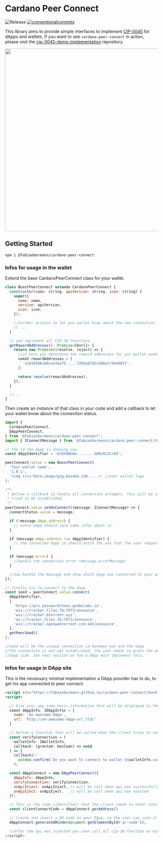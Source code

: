 # Cardano Peer Connect

<p align="left">

<img alt="Release" src="https://img.shields.io/github/actions/workflow/status/fabianbormann/cardano-peer-connect/release.yml?label=Release&style=for-the-badge" />
<a href="https://conventionalcommits.org"><img alt="conventionalcommits" src="https://img.shields.io/badge/Conventional%20Commits-1.0.0-%23FE5196?logo=conventionalcommits&style=for-the-badge" /></a>
</p>

This library aims to provide simple interfaces to implement [CIP-0045](https://github.com/cardano-foundation/CIPs/pull/395) for dApps and wallets.
If you want to see `cardano-peer-connect` in action, please visit the [cip-0045-demo-implementation](https://github.com/fabianbormann/cip-0045-demo-implementation) repository.

<img src="https://user-images.githubusercontent.com/1525818/209772566-54ac650b-efb2-4f84-8f7b-eaeedb6f5f90.gif" width="600" />

## Getting Started

```zsh
npm i @fabianbormann/cardano-peer-connect
```

### Infos for usage in the wallet

Extend the base CardanoPeerConnect class for your wallet.

```js
class BoostPeerConnect extends CardanoPeerConnect {
  constructor(name: string, apiVersion: string, icon: string) {
    super({
      name: name,
      version: apiVersion,
      icon: icon,
    });

    //further actions to let you wallet know about the new connection
    // ...
  }

  // and implement all CIP-30 functions
  getRewardAddresses(): Promise<Cbor[]> {
    return new Promise((resolve, reject) => {
      //in here you determine the reward addresses for yur wallet used
      const rewardAddresses = [
        'e1820506cb0ce54ae75.....7265e8792cb86afc94e0872',
      ];

      return resolve(rewardAddresses);
    });
  }

  //...
}
```

Then create an instance of that class in your code and add a callback to let your wallet know about the connection status.

```js
import {
  CardanoPeerConnect,
  DAppPeerConnect,
} from '@fabianbormann/cardano-peer-connect';
import { IConnectMessage } from '@fabianbormann/cardano-peer-connect/types';

// the id the dapp is showing you.
const dAppIdentifier = 'bYUh6Bn6A........388LR1JCrED';

peerConnect.value = new BoostPeerConnect(
  'Your wallet name',
  '1.0.1',
  '<img src="data:image/png;base64,iVB.....>' //your wallet logo
);

/**
 * Define a callback to handle all connection attempts. This will be called by the DApp when a connection is
 * tried to be established.
 */
peerConnect.value.setOnConnect((message: IConnectMessage) => {
  connectStatus.value = message;

  if (!message.dApp.address) {
    // every dapp should send some infos about it.
  }

  if (message.dApp.address !== dAppIdentifier) {
    // the connected dapp id should match the one that the user requested
  }

  if (message.error) {
    //handle the connection error (message.errorMessage)
  }

  //now handle the message and show which dapp was connected to your wallet
});

// finally try to connect to the dapp
const seed = peerConnect.value.connect(
  dAppIdentifier,
  [
    'https://pro.passwordchaos.gimbalabs.io',
    'wss://tracker.files.fm:7073/announce',
    'wss://tracker.btorrent.xyz',
    'ws://tracker.files.fm:7072/announce',
    'wss://tracker.openwebtorrent.com:443/announce',
  ],
  getPeerSeed()
);

//seed will be the unique connection id between you and the dapp
//The connection is not yet established. The user needs to grant the permission to establish the connection on the
//dapp side. See next section on how a DApp must implement this.
```

### Infos for usage in DApp site

This is the necessary minimal implementation a DApp provider has to do, to get his app connected to peer connect.

```html
<script src="https://fabianbormann.github.io/cardano-peer-connect/bundle.min.js"></script>
<script>

  // Give your app some basic information that will be displayed to the client wallet when he is connecting to your DApp.
  const dAppInfo: IDAppInfos = {
    name: 'An awesome DApp',
    url: 'http://an-awesome-dapp-url.tld/'
  }

  // Define a function that will be called when the client tries to connect to your DApp.
  const verifyConnection = (
    walletInfo: IWalletInfo,
    callback: (granted: boolean) => void
  ) => {
    callback(//
      window.confirm(`Do you want to connect to wallet ${walletInfo.name} (${walletInfo.address})?`)
    );

  const dAppConnect = new DAppPeerConnect({
    dAppInfo: dAppInfo,
    verifyConnection: verifyConnection,
    onApiInject: onApiInject, // will be call when api was successfully injected
    onApiEject: onApiEject,   // will be call when api was ejected
  });

  // This is the code (identifier) that the client needs to enter into the wallet to connect to your dapp
  const clientConnectCode = dAppConnect.getAddress()

  // Create and insert a QR code on your DApp, so the user can scan it easily in their app
  dAppConnect.generateQRCode(document.getElementById('qr-code'));

  //after the api was injected you cann call all cip-30 function on window.cardanop2p as you would on window.cardano
</script>
```
